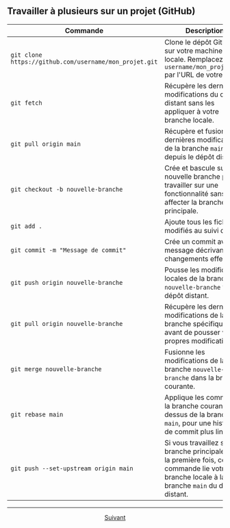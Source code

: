 
## Travailler à plusieurs sur un projet (GitHub)

| Commande | Description |
|----------|-------------|
| `git clone https://github.com/username/mon_projet.git` | Clone le dépôt GitHub sur votre machine locale. Remplacez `username/mon_projet.git` par l'URL de votre dépôt. |
| `git fetch` | Récupère les dernières modifications du dépôt distant sans les appliquer à votre branche locale. |
| `git pull origin main` | Récupère et fusionne les dernières modifications de la branche `main` depuis le dépôt distant. |
| `git checkout -b nouvelle-branche` | Crée et bascule sur une nouvelle branche pour travailler sur une fonctionnalité sans affecter la branche principale. |
| `git add .` | Ajoute tous les fichiers modifiés au suivi de Git. |
| `git commit -m "Message de commit"` | Crée un commit avec un message décrivant les changements effectués. |
| `git push origin nouvelle-branche` | Pousse les modifications locales de la branche `nouvelle-branche` vers le dépôt distant. |
| `git pull origin nouvelle-branche` | Récupère les dernières modifications de la branche spécifique avant de pousser vos propres modifications. |
| `git merge nouvelle-branche` | Fusionne les modifications de la branche `nouvelle-branche` dans la branche courante. |
| `git rebase main` | Applique les commits de la branche courante au-dessus de la branche `main`, pour une histoire de commit plus linéaire. |
| `git push --set-upstream origin main` | Si vous travaillez sur la branche principale pour la première fois, cette commande lie votre branche locale à la branche `main` du dépôt distant. |

---

<p align="center">
  <a href="Procedures A à Z/commandes.md">Suivant</a>
</p>